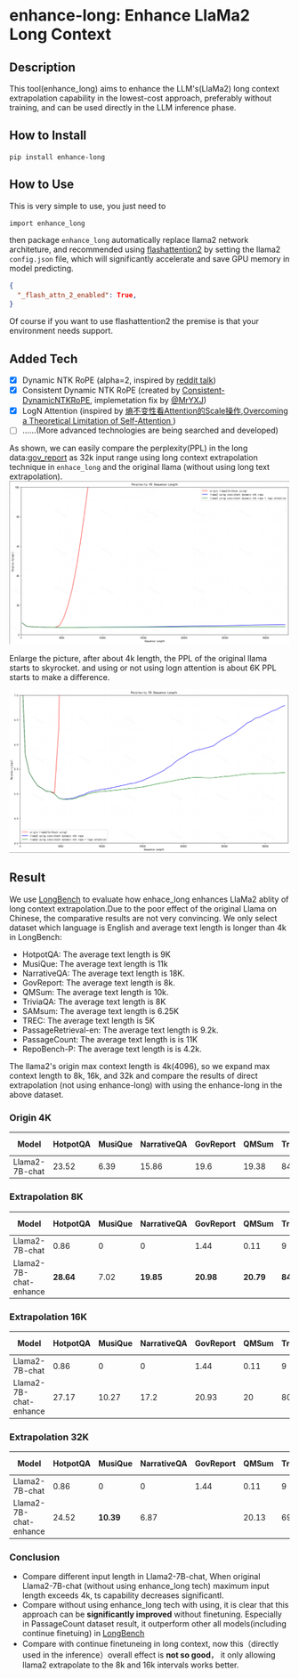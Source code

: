 # enhance-long: Enhance LlaMa2 Long Context

## Description

This tool(enhance_long) aims to enhance the LLM's(LlaMa2) long context extrapolation capability in the lowest-cost approach, preferably without training, and can be used directly in the LLM inference phase. 

## How to Install 
```
pip install enhance-long
```


## How to Use
This is very simple to use, you just need to
```
import enhance_long
```

then package `enhance_long`  automatically replace llama2 network architeture, and recommended using [flashattention2](https://github.com/Dao-AILab/flash-attention) by setting the llama2 `config.json` file, which will significantly accelerate and save GPU memory in model predicting. 


``` json
{
  "_flash_attn_2_enabled": True, 
}
```
Of course if you want to use flashattention2 the premise is that your environment needs support.


## Added Tech

- [x] Dynamic NTK RoPE (alpha=2, inspired by [reddit talk](https://www.reddit.com/r/LocalLLaMA/comments/14mrgpr/dynamically_scaled_rope_further_increases))
- [x] Consistent Dynamic NTK RoPE (created by [Consistent-DynamicNTKRoPE](https://github.com/NormXU/Consistent-DynamicNTKRoPE), implemetation fix by [@MrYXJ](https://github.com/MrYxJ/Consistent-DynamicNTKRoPE/tree/patch-1))
- [x] LogN Attention (inspired by [熵不变性看Attention的Scale操作](https://kexue.fm/archives/8823),[Overcoming a Theoretical Limitation of Self-Attention ](https://openreview.net/forum?id=qc9O2EtrMI-))
- [ ] ......(More advanced technologies are being searched and developed)

As shown, we can easily compare the perplexity(PPL) in the long data:[gov_report](https://huggingface.co/datasets/urialon/gov_report_validation/tree/main/data)  as 32k input range using long context extrapolation technique in `enhace_long` and the original llama (without using long text extrapolation). 
![](pic/100.png)

Enlarge the picture, after about 4k length, the PPL of the original llama starts to skyrocket. and using or not using logn attention is about 6K PPL starts to make a difference.

![](pic/4-7.png)


## Result
We use [LongBench](https://github.com/THUDM/LongBench) to evaluate how enhace_long enhances LlaMa2 ablity of long context extrapolation.Due to the poor effect of the original Llama on Chinese, the comparative results are not very convincing. We only select dataset which language is English and average text length is longer than 4k in LongBench: 
- HotpotQA: The average text length is 9K
- MusiQue:  The average text length is 11k
- NarrativeQA: The average text length is 18K.
- GovReport: The average text length is 8k.
- QMSum: The average text length is 10k.
- TriviaQA: The average text length is 8K
- SAMsum: The average text length is 6.25K
- TREC: The average text length is 5K
- PassageRetrieval-en: The average text length is 9.2k.
- PassageCount: The average text length is is 11K
- RepoBench-P:  The average text length is is 4.2k.


The llama2's origin max context length is 4k(4096), so we expand max context length to 8k, 16k, and 32k and  compare the results of direct extrapolation (not using enhance-long) with using the enhance-long in the above dataset.


### Origin 4K 

| Model | HotpotQA | MusiQue |NarrativeQA |GovReport | QMSum | TriviaQA| SAMsum| TREC| PassageRetrieval-en|PassageCount|RepoBench-P |
|--|--|--|--|--|--|--| --|--|--|--|--|
| Llama2-7B-chat | 23.52 | 6.39| 15.86 | 19.6 | 19.38| 84.11| 41.44| 56| 8.17| 2.01| 51.71|


### Extrapolation 8K
| Model | HotpotQA | MusiQue |NarrativeQA |GovReport | QMSum | TriviaQA| SAMsum| TREC| PassageRetrieval-en|PassageCount|RepoBench-P |
|--|--|--|--|--|--|--| --|--|--|--|--|
| Llama2-7B-chat | 0.86 | 0| 0| 1.44 | 0.11| 9| 6.1| 11.5| 0| 0.07| 5.34|
| Llama2-7B-chat-enhance | **28.64** | 7.02 | **19.85** | **20.98** | **20.79** | **84.45**| **42.7**| **63**| 7.9 | 2.91| 48.85|


### Extrapolation 16K
| Model | HotpotQA | MusiQue |NarrativeQA |GovReport | QMSum | TriviaQA| SAMsum| TREC| PassageRetrieval-en|PassageCount|RepoBench-P |
|--|--|--|--|--|--|--| --|--|--|--|--|
| Llama2-7B-chat | 0.86 | 0| 0| 1.44 | 0.11| 9| 6.1| 11.5| 0| 0.07| 3.85|
| Llama2-7B-chat-enhance | 27.17 | 10.27 | 17.2 | 20.93 | 20| 80.41| 41.6| 56.5| **11.08**| **6.82**| 45.77|


### Extrapolation 32K
| Model | HotpotQA | MusiQue |NarrativeQA |GovReport | QMSum | TriviaQA| SAMsum| TREC| PassageRetrieval-en|PassageCount|RepoBench-P |
|--|--|--|--|--|--|--| --|--|--|--|--|
| Llama2-7B-chat | 0.86 | 0| 0| 1.44 | 0.11| 9| 6.1| 11.5| 0| 0.07| 3.71|
| Llama2-7B-chat-enhance | 24.52 | **10.39** | 6.87 |  | 20.13 | 69.32 | 38.15| 59 | 5.14| 4.86| |


### Conclusion
- Compare different input length  in Llama2-7B-chat, When original Llama2-7B-chat (without using enhance_long tech) maximum input length exceeds 4k, ts capability decreases significantl.
- Compare without using enhance_long tech with using, it is clear that this approach can be **significantly improved** without finetuning. Especially in PassageCount dataset result, it outperform other all models(including continue finetuing) in [LongBench](https://github.com/THUDM/LongBench)
- Compare with continue finetuneing in long context, now this（directly used in the inference）overall effect is **not so good**， it only allowing llama2 extrapolate to the 8k and 16k intervals works better.



